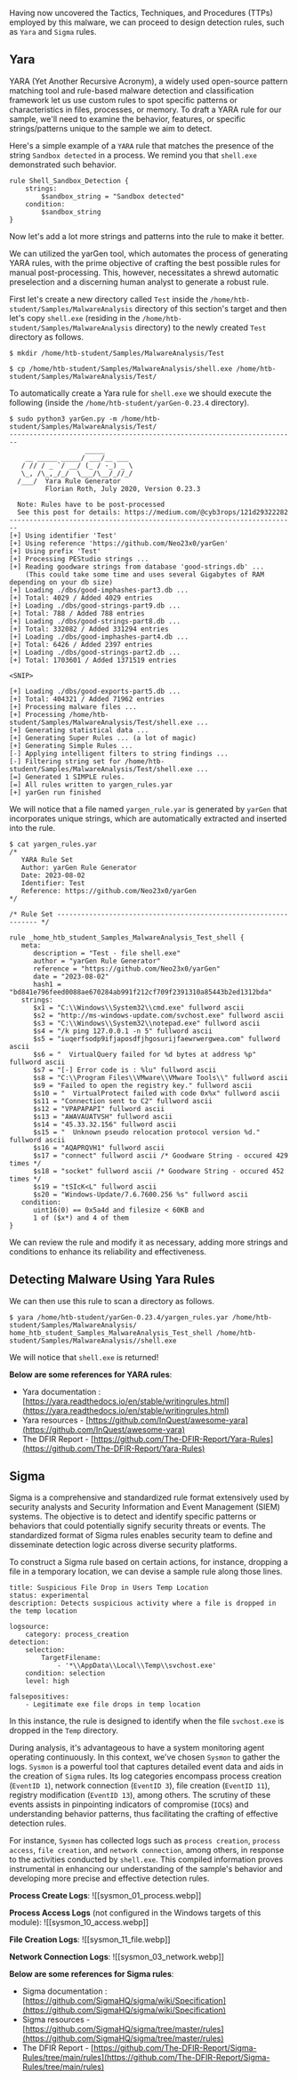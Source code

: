 Having now uncovered the Tactics, Techniques, and Procedures (TTPs) employed by this malware, we can proceed to design detection rules, such as `Yara` and `Sigma` rules.

## Yara

YARA (Yet Another Recursive Acronym), a widely used open-source pattern matching tool and rule-based malware detection and classification framework let us use custom rules to spot specific patterns or characteristics in files, processes, or memory. To draft a YARA rule for our sample, we'll need to examine the behavior, features, or specific strings/patterns unique to the sample we aim to detect.

Here's a simple example of a `YARA` rule that matches the presence of the string `Sandbox detected` in a process. We remind you that `shell.exe` demonstrated such behavior.
```yara
rule Shell_Sandbox_Detection {
    strings:
        $sandbox_string = "Sandbox detected"
    condition:
        $sandbox_string
}
```

Now let's add a lot more strings and patterns into the rule to make it better.

We can utilized the yarGen tool, which automates the process of generating YARA rules, with the prime objective of crafting the best possible rules for manual post-processing. This, however, necessitates a shrewd automatic preselection and a discerning human analyst to generate a robust rule.

First let's create a new directory called `Test` inside the `/home/htb-student/Samples/MalwareAnalysis` directory of this section's target and then let's copy `shell.exe` (residing in the `/home/htb-student/Samples/MalwareAnalysis` directory) to the newly created `Test` directory as follows.
```shell-session
$ mkdir /home/htb-student/Samples/MalwareAnalysis/Test
```

```shell-session
$ cp /home/htb-student/Samples/MalwareAnalysis/shell.exe /home/htb-student/Samples/MalwareAnalysis/Test/
```

To automatically create a Yara rule for `shell.exe` we should execute the following (inside the `/home/htb-student/yarGen-0.23.4` directory).
```shell-session
$ sudo python3 yarGen.py -m /home/htb-student/Samples/MalwareAnalysis/Test/
------------------------------------------------------------------------
                   _____            
    __ _____ _____/ ___/__ ___      
   / // / _ `/ __/ (_ / -_) _ \     
   \_, /\_,_/_/  \___/\__/_//_/     
  /___/  Yara Rule Generator        
         Florian Roth, July 2020, Version 0.23.3
   
  Note: Rules have to be post-processed
  See this post for details: https://medium.com/@cyb3rops/121d29322282
------------------------------------------------------------------------
[+] Using identifier 'Test'
[+] Using reference 'https://github.com/Neo23x0/yarGen'
[+] Using prefix 'Test'
[+] Processing PEStudio strings ...
[+] Reading goodware strings from database 'good-strings.db' ...
    (This could take some time and uses several Gigabytes of RAM depending on your db size)
[+] Loading ./dbs/good-imphashes-part3.db ...
[+] Total: 4029 / Added 4029 entries
[+] Loading ./dbs/good-strings-part9.db ...
[+] Total: 788 / Added 788 entries
[+] Loading ./dbs/good-strings-part8.db ...
[+] Total: 332082 / Added 331294 entries
[+] Loading ./dbs/good-imphashes-part4.db ...
[+] Total: 6426 / Added 2397 entries
[+] Loading ./dbs/good-strings-part2.db ...
[+] Total: 1703601 / Added 1371519 entries

<SNIP>

[+] Loading ./dbs/good-exports-part5.db ...
[+] Total: 404321 / Added 71962 entries
[+] Processing malware files ...
[+] Processing /home/htb-student/Samples/MalwareAnalysis/Test/shell.exe ...
[+] Generating statistical data ...
[+] Generating Super Rules ... (a lot of magic)
[+] Generating Simple Rules ...
[-] Applying intelligent filters to string findings ...
[-] Filtering string set for /home/htb-student/Samples/MalwareAnalysis/Test/shell.exe ...
[=] Generated 1 SIMPLE rules.
[=] All rules written to yargen_rules.yar
[+] yarGen run finished
```

We will notice that a file named `yargen_rule.yar` is generated by `yarGen` that incorporates unique strings, which are automatically extracted and inserted into the rule.
```shell-session
$ cat yargen_rules.yar 
/*
   YARA Rule Set
   Author: yarGen Rule Generator
   Date: 2023-08-02
   Identifier: Test
   Reference: https://github.com/Neo23x0/yarGen
*/

/* Rule Set ----------------------------------------------------------------- */

rule _home_htb_student_Samples_MalwareAnalysis_Test_shell {
   meta:
      description = "Test - file shell.exe"
      author = "yarGen Rule Generator"
      reference = "https://github.com/Neo23x0/yarGen"
      date = "2023-08-02"
      hash1 = "bd841e796feed0088ae670284ab991f212cf709f2391310a85443b2ed1312bda"
   strings:
      $x1 = "C:\\Windows\\System32\\cmd.exe" fullword ascii
      $s2 = "http://ms-windows-update.com/svchost.exe" fullword ascii
      $s3 = "C:\\Windows\\System32\\notepad.exe" fullword ascii
      $s4 = "/k ping 127.0.0.1 -n 5" fullword ascii
      $s5 = "iuqerfsodp9ifjaposdfjhgosurijfaewrwergwea.com" fullword ascii
      $s6 = "  VirtualQuery failed for %d bytes at address %p" fullword ascii
      $s7 = "[-] Error code is : %lu" fullword ascii
      $s8 = "C:\\Program Files\\VMware\\VMware Tools\\" fullword ascii
      $s9 = "Failed to open the registry key." fullword ascii
      $s10 = "  VirtualProtect failed with code 0x%x" fullword ascii
      $s11 = "Connection sent to C2" fullword ascii
      $s12 = "VPAPAPAPI" fullword ascii
      $s13 = "AWAVAUATVSH" fullword ascii
      $s14 = "45.33.32.156" fullword ascii
      $s15 = "  Unknown pseudo relocation protocol version %d." fullword ascii
      $s16 = "AQAPRQVH1" fullword ascii
      $s17 = "connect" fullword ascii /* Goodware String - occured 429 times */
      $s18 = "socket" fullword ascii /* Goodware String - occured 452 times */
      $s19 = "tSIcK<L" fullword ascii
      $s20 = "Windows-Update/7.6.7600.256 %s" fullword ascii
   condition:
      uint16(0) == 0x5a4d and filesize < 60KB and
      1 of ($x*) and 4 of them
}
```

We can review the rule and modify it as necessary, adding more strings and conditions to enhance its reliability and effectiveness.

## Detecting Malware Using Yara Rules

We can then use this rule to scan a directory as follows.
```shell-session
$ yara /home/htb-student/yarGen-0.23.4/yargen_rules.yar /home/htb-student/Samples/MalwareAnalysis/
home_htb_student_Samples_MalwareAnalysis_Test_shell /home/htb-student/Samples/MalwareAnalysis//shell.exe
```

We will notice that `shell.exe` is returned!

**Below are some references for YARA rules**:

- Yara documentation : [https://yara.readthedocs.io/en/stable/writingrules.html](https://yara.readthedocs.io/en/stable/writingrules.html)
- Yara resources - [https://github.com/InQuest/awesome-yara](https://github.com/InQuest/awesome-yara)
- The DFIR Report - [https://github.com/The-DFIR-Report/Yara-Rules](https://github.com/The-DFIR-Report/Yara-Rules)

## Sigma

Sigma is a comprehensive and standardized rule format extensively used by security analysts and Security Information and Event Management (SIEM) systems. The objective is to detect and identify specific patterns or behaviors that could potentially signify security threats or events. The standardized format of Sigma rules enables security team to define and disseminate detection logic across diverse security platforms.

To construct a Sigma rule based on certain actions, for instance, dropping a file in a temporary location, we can devise a sample rule along those lines.
```sigma
title: Suspicious File Drop in Users Temp Location
status: experimental
description: Detects suspicious activity where a file is dropped in the temp location

logsource:
    category: process_creation
detection:
    selection:
        TargetFilename:
            - '*\\AppData\\Local\\Temp\\svchost.exe'
    condition: selection
    level: high

falsepositives:
    - Legitimate exe file drops in temp location
```

In this instance, the rule is designed to identify when the file `svchost.exe` is dropped in the `Temp` directory.

During analysis, it's advantageous to have a system monitoring agent operating continuously. In this context, we've chosen `Sysmon` to gather the logs. `Sysmon` is a powerful tool that captures detailed event data and aids in the creation of `Sigma` rules. Its log categories encompass process creation (`EventID 1`), network connection (`EventID 3`), file creation (`EventID 11`), registry modification (`EventID 13`), among others. The scrutiny of these events assists in pinpointing indicators of compromise (`IOC`s) and understanding behavior patterns, thus facilitating the crafting of effective detection rules.

For instance, `Sysmon` has collected logs such as `process creation`, `process access`, `file creation`, and `network connection`, among others, in response to the activities conducted by `shell.exe`. This compiled information proves instrumental in enhancing our understanding of the sample's behavior and developing more precise and effective detection rules.

**Process Create Logs**:
![[sysmon_01_process.webp]]

**Process Access Logs** (not configured in the Windows targets of this module):
![[sysmon_10_access.webp]]

**File Creation Logs**:
![[sysmon_11_file.webp]]

**Network Connection Logs**:
![[sysmon_03_network.webp]]

**Below are some references for Sigma rules**:

- Sigma documentation : [https://github.com/SigmaHQ/sigma/wiki/Specification](https://github.com/SigmaHQ/sigma/wiki/Specification)
- Sigma resources - [https://github.com/SigmaHQ/sigma/tree/master/rules](https://github.com/SigmaHQ/sigma/tree/master/rules)
- The DFIR Report - [https://github.com/The-DFIR-Report/Sigma-Rules/tree/main/rules](https://github.com/The-DFIR-Report/Sigma-Rules/tree/main/rules)
